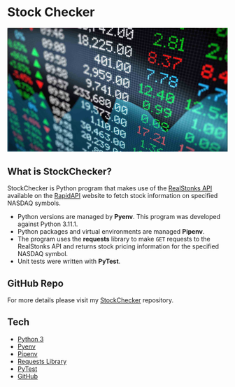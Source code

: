 # Stock Checker

![Mkdocs Material](../assets/stock-checker/stock-prices.jpeg)


## What is StockChecker?

StockChecker is Python program that makes use of the [RealStonks API](https://rapidapi.com/hub) available on the [RapidAPI](https://rapidapi.com/amansharma2910/api/realstonks/) website to fetch stock information on specified NASDAQ symbols.

* Python versions are managed by **Pyenv**.  This program was developed against Python 3.11.1.
* Python packages and virtual environments are managed **Pipenv**.
* The program uses the **requests** library to make `GET` requests to the RealStonks API and returns stock pricing information for the specified NASDAQ symbol.
* Unit tests were written with **PyTest**.


## GitHub Repo

For more details please visit my [StockChecker](https://github.com/luis-delatorre/stock-checker) repository.


## Tech

* [Python 3](https://www.python.org/)
* [Pyenv](https://github.com/pyenv/pyenv)
* [Pipenv](https://pipenv.pypa.io/en/latest/)
* [Requests Library](https://pypi.org/project/requests/)
* [PyTest](https://docs.pytest.org/en/7.3.x/)
* [GitHub](https://github.com/)
